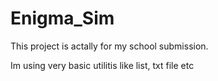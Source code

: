# Enigma_Sim
This project is actally for my school submission.

Im using very basic utilitis like list, txt file etc

